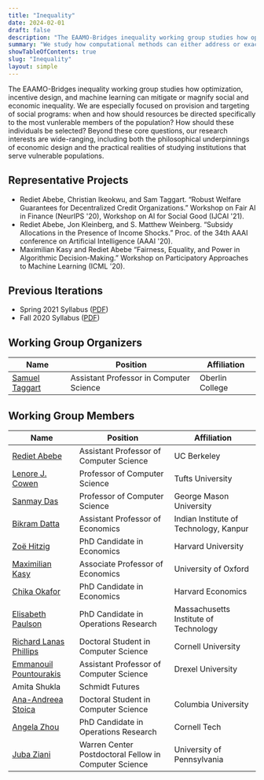 ```yaml
---
title: "Inequality"
date: 2024-02-01
draft: false
description: "The EAAMO-Bridges inequality working group studies how optimization, incentive design, and machine learning can mitigate or magnify social and economic inequality."
summary: "We study how computational methods can either address or exacerbate inequality, both globally and for vulnerable populations in the United States."
showTableOfContents: true
slug: "Inequality"
layout: simple
---
```


The EAAMO-Bridges inequality working group studies how optimization, incentive design, and machine learning can mitigate or magnify social and economic inequality. We are especially focused on provision and targeting of social programs: when and how should resources be directed specifically to the most vunlerable members of the population? How should these individuals be selected? Beyond these core questions, our research interests are wide-ranging, including both the philosophical underpinnings of economic design and the practical realities of studying institutions that serve vulnerable populations.

## Representative Projects
 
- Rediet Abebe, Christian Ikeokwu, and Sam Taggart. “Robust Welfare Guarantees for Decentralized Credit Organizations.” Workshop on Fair AI in Finance (NeurIPS '20), Workshop on AI for Social Good (IJCAI '21).
- Rediet Abebe, Jon Kleinberg, and S. Matthew Weinberg. “Subsidy Allocations in the Presence of Income Shocks.” Proc. of the 34th AAAI conference on Artificial Intelligence (AAAI '20).
- Maximilian Kasy and Rediet Abebe “Fairness, Equality, and Power in Algorithmic Decision-Making.” Workshop on Participatory Approaches to Machine Learning (ICML '20).

## Previous Iterations

- Spring 2021 Syllabus ([PDF](springsyllabus2021.pdf))
- Fall 2020 Syllabus ([PDF](inequalitysyllabus.pdf))

## Working Group Organizers

|        Name         |     Position        |               Affiliation                   |
|----------------|-----------------------------------------|--------------------------|
| [Samuel Taggart](http://www.samueltaggart.com/) | Assistant Professor in Computer Science | Oberlin College          |

## Working Group Members

|        Name         |     Position        |               Affiliation                   |
|------------------------|-------------------------------------------------------|----------------------------------------|
| [Rediet Abebe](https://www.cs.cornell.edu/~red/)           | Assistant Professor of Computer Science               | UC Berkeley                           |
| [Lenore J. Cowen](http://www.cs.tufts.edu/~cowen/)        | Professor of Computer Science                         | Tufts University                       |
| [Sanmay Das](https://www.cse.wustl.edu/~sanmay/)             | Professor of Computer Science                         | George Mason University                |
| [Bikram Datta](https://sites.google.com/site/bikramdatta14/)           | Assistant Professor of Economics                      | Indian Institute of Technology, Kanpur |
| [Zoë Hitzig](http://www.zoehitzig.com/)             | PhD Candidate in Economics                            | Harvard University                     |
| [Maximilian Kasy](https://maxkasy.github.io/home/)        | Associate Professor of Economics                      | University of Oxford                   |
| [Chika Okafor](https://scholar.harvard.edu/okafor/home)           | PhD Candidate in Economics                            | Harvard Economics                      |
| [Elisabeth Paulson](http://www.mit.edu/~epaulson/)      | PhD Candidate in Operations Research                  | Massachusetts Institute of Technology  |
| [Richard Lanas Phillips](https://www.cs.cornell.edu/~richard/) | Doctoral Student in Computer Science                  | Cornell University                     |
| [Emmanouil Pountourakis](https://www.cs.drexel.edu/~ep556/) | Assistant Professor of Computer Science               | Drexel University                      |
| Amita Shukla           | Schmidt Futures                                       |
| [Ana-Andreea Stoica](http://www.columbia.edu/~as5001/)     | Doctoral Student in Computer Science                  | Columbia University                    |
| [Angela Zhou](https://people.orie.cornell.edu/az434/)            | PhD Candidate in Operations Research                  | Cornell Tech                           |
| [Juba Ziani](https://www.seas.upenn.edu/~jziani/)             | Warren Center Postdoctoral Fellow in Computer Science | University of Pennsylvania             |
